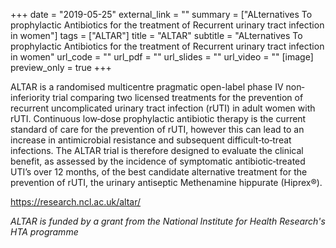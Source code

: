 +++
date = "2019-05-25"
external_link = ""
summary = ["ALternatives To prophylactic Antibiotics for the treatment of Recurrent urinary tract infection in women"]
tags = ["ALTAR"]
title = "ALTAR"
subtitle = "ALternatives To prophylactic Antibiotics for the treatment of Recurrent urinary tract infection in women"
url_code = ""
url_pdf = ""
url_slides = ""
url_video = ""
[image]
  preview_only = true
+++

ALTAR is a randomised multicentre pragmatic open-label phase IV non‐inferiority trial comparing two licensed treatments for the prevention of recurrent uncomplicated urinary tract infection (rUTI) in adult women with rUTI. Continuous low‐dose prophylactic antibiotic therapy is the current standard of care for the prevention of rUTI, however this can lead to an increase in antimicrobial resistance and subsequent difficult‐to‐treat infections. The ALTAR trial is therefore designed to evaluate the clinical benefit, as assessed by the incidence of symptomatic antibiotic‐treated UTI’s over 12 months, of the best candidate alternative treatment for the prevention of rUTI, the urinary antiseptic Methenamine hippurate (Hiprex®).

https://research.ncl.ac.uk/altar/

*ALTAR is funded by a grant from the National Institute for Health Research's HTA programme*
